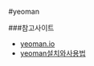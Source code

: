 #yeoman

###참고사이트
- [yeoman.io](http://yeoman.io/)  
- [yeoman설치와사용법](http://mobicon.tistory.com/402)
